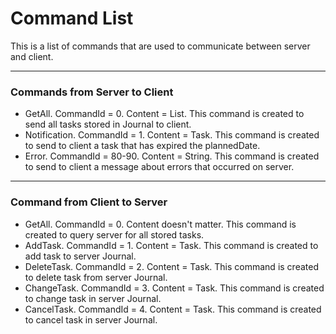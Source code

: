 # Command List
This is a list of commands that are used to communicate between server and client.
_____
### Commands from Server to Client
+ GetAll. CommandId = 0. Content = List<Task>. This command is created to send all tasks stored in Journal to client.
+ Notification. CommandId = 1. Content = Task. This command is created to send to client a task that has expired the plannedDate.
+ Error. CommandId = 80-90. Content = String. This command is created to send to client a message about errors that occurred on server.

________________
### Command from Client to Server
+ GetAll. CommandId = 0. Content doesn't matter. This command is created to query server for all stored tasks.
+ AddTask. CommandId = 1. Content = Task. This command is created to add task to server Journal.
+ DeleteTask. CommandId = 2. Content = Task. This command is created to delete task from server Journal.
+ ChangeTask. CommandId = 3. Content = Task. This command is created to change task in server Journal.
+ CancelTask. CommandId = 4. Content = Task. This command is created to cancel task in server Journal.